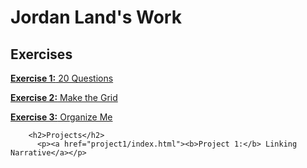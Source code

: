 <!DOCTYPE html>
<html>
  <head>
    <meta charset="utf-8">
    <title>Home Page</title>
  </head>
  <body>
      <h1>Jordan Land's Work</h1>
      <h2>Exercises</h2>
          <p><a href="e1/index.html"><b>Exercise 1:</b> 20 Questions</a></p>
          <p><a href="e2/index.html"><b>Exercise 2:</b> Make the Grid</a></p>
          <p><a href="e3/index.html"><b>Exercise 3:</b> Organize Me</a></p>

        <h2>Projects</h2>
          <p><a href="project1/index.html"><b>Project 1:</b> Linking Narrative</a></p>
  </body>
</html>
